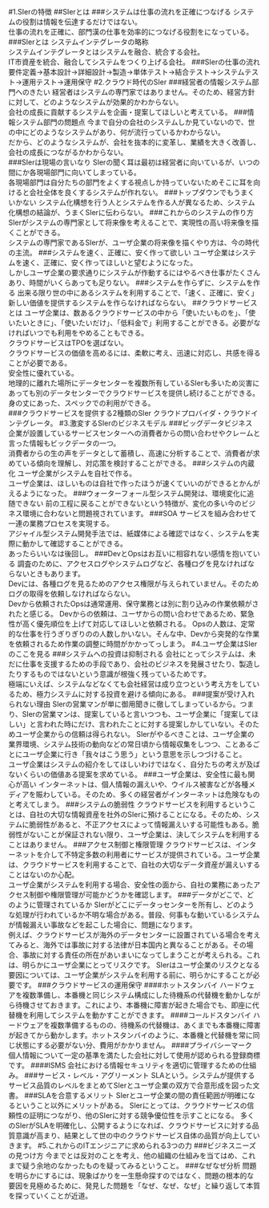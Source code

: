 #1.SIerの特徴
##SIerとは
###システムは仕事の流れを正確につなげる
システムの役割は情報を伝達するだけではない。  
仕事の流れを正確に、部門漢の仕事を効率的につなげる役割をになっている。
###SIerとは
システムインテグレータの略称  
システムインテグレータとはシステムを融合、統合する会社。  
IT市資産を統合、融合してシステムをつくり上げる会社。
###SIerの仕事の流れ
要件定義→基本設計→詳細設計→製造→単体テスト→結合テスト→システムテスト→運用テスト→運用保守
#2.クラウド時代のSIer
###経営者の情報システム部門へのきたい
経営者はシステムの専門家ではありません。そのため、経営方針に対して、どのようなシステムが効果的かわからない。  
会社の成長に貢献するシステムを企画・提案してほしいと考えている。
###情報システム部門の問題点
今まで自分の会社のシステムしか見ていないので、世の中にどのようなシステムがあり、何が流行っているかわからない。  
だから、どのようなシステムが、会社を抜本的に変革し、業績を大きく改善し、会社の成長につながるかわからない。  
###SIerは現場の言いなり
SIerの聞く耳は最初は経営者に向いているが、いつの間にか各現場部門に向いてしまっている。  
各現場部門は自分たちの部門をよくする視点しか持っていないためそこに耳を向けると会社全体を良くするシステムが作れない。
###トップダウンでもうまくいかない
システム化構想を行う人とシステムを作る人が異なるため、システム化構想の結論が、うまくSIerに伝わらない。
###これからのシステムの作り方
SIerがシステムの専門家として将来像を考えることで、実現性の高い将来像を描くことができる。  
システムの専門家であるSIerが、ユーザ企業の将来像を描くやり方は、今の時代の主流。
###システムを速く、正確に、安く作って欲しい
ユーザ企業はシステムを速く、正確に、安く作ってほしいと望むようになった。  
しかしユーザ企業の要求通りにシステムが作動するにはやるべき仕事がたくさんあり、時間がいくらあっても足りない。
###システムを作らずに、システムを作る
出来る限り世の中にあるシステムを利用することで、「速く、正確に、安く」新しい価値を提供するシステムを作らなければならない。
##クラウドサービスとは
ユーザ企業は、数あるクラウドサービスの中から「使いたいものを」、「使いたいときに」、「使いたいだけ」、「低料金で」利用することができる。必要がなければいつでも利用をやめることもできる。  
クラウドサービスはTPOを選ばない。  
クラウドサービスの価値を高めるには、柔軟に考え、迅速に対応し、共感を得ることが必要である。  
安全性に優れている。  
地理的に離れた場所にデータセンターを複数所有しているSIerも多いため災害にあっても別のデータセンターでクラウドサービスを提供し続けることができる。
身の丈にあった、スペックでの利用ができる。  
###クラウドサービスを提供する2種類のSIer
クラウドプロバイダ・クラウドインテグレータ。
#3.激変するSIerのビジネスモデル
###ビッグデータビジネス
企業が設置しているサービスセンターへの消費者からの問い合わせやクレームと言った情報もビックデータの一つ。  
消費者からの生の声をデータとして蓄積し、高速に分析することで、消費者が求めている傾向を理解し、対応策を検討することができる。
###システムの内蔵化
ユーザ企業がシステムを自社で作る。  
ユーザ企業は、ほしいものは自社で作ったほうが速くていいのができるとかんがえるようになった。
###ウォーターフォール型システム開発は、環境変化に追随できない
前の工程に戻ることができないという特徴が、変化の多い今のビジネス環境に合わないと問題視されています。
###SOA
サービスを組み合わせて一連の業務プロセスを実現する。  
アジャイル型システム開発手法では、紙媒体による確認ではなく、システムを実際に動かして確認することができる。  
あったらいいなは後回し。
###DevとOpsはお互いに相容れない感情を抱いている
調査のために、アクセスログやシステムログなど、各種ログを見なければならないときもあります。  
Devには、各種ログを見るためのアクセス権限が与えられていません。そのためログの取得を依頼しなければならない。  
Devから依頼されたOpsは通常運用、保守業務とは別に割り込みの作業依頼がされたと感じる。
Devからの依頼は、ユーザからの問い合わせであるため、緊急性が高く優先順位を上げて対応してほしいと依頼される。
Opsの人数は、定常的な仕事を行うぎりぎりのの人数しかいない。そんな中、Devから突発的な作業を依頼されるため作業の調整に時間がかかってっしまう。
#4.ユーザ企業はSIerのここを見る
###システムへの投資は抑制される
会社にとってシステムは、未だに仕事を支援するための手段であり、会社のビジネスを発展させたり、製造したりするものではないという意識が根強く残っているためです。  
極端にいえば、システムなどなくても会社経営は成り立つという考え方をしているため、極力システムに対する投資を避ける傾向にある。
###提案が受け入れられない理由
SIerの営業マンが単に御用聞きに徹してしまっているから。つまり、SIerの営業マンは、提案していると言いつつも、ユーザ企業に「提案してほしい」と言われた時にだけ、言われたことに対する提案しかしていない。そのためユーザ企業からの信頼は得られない。
SIerがやるべきことは、ユーザ企業の業界環境、システム技術の動向などの常日頃から情報収集をしつつ、ことあるごとにユーザ企業に行き「我々はこう思う」という意思を示しつづけること。  
ユーザ企業はシステムの紹介をしてほしいわけではなく、自分たちの考えが及ばないくらいの価値ある提案を求めている。
###ユーザ企業は、安全性に最も関心が高い
インターネットは、個人情報の漏えいや、ウイルス被害などが各種メディアを賑わしている。そのため、多くの経営者がインターネットは危険なものと考えてしまう。
###システムの脆弱性
クラウドサービスを利用するということは、自社の大切な情報資産を社外のSIerに預けることになる。そのため、システムに脆弱性があると、不正アクセスによって情報漏えいする可能性もある。脆弱性がないことが保証されない限り、ユーザ企業は、決してシステムを利用することはありません。
###アクセス制御と権限管理
クラウドサービスは、インターネットを介して不特定多数の利用者にサービスが提供されている。ユーザ企業は、クラウドサービスを利用することで、自社の大切なデータ資産が漏えいすることはないのか心配。  
ユーザ企業がシステムを利用する場合、安全性の面から、自社の業務にあったアクセス制御や権限管理が可能かどうかを確認します。
###データがどこで、どのように管理されているか
SIerがどこにデータっセンターを所有し、どのような処理が行われているか不明な場合がある。普段、何事もな動いているシステムが情報漏えい事故などを起こした場合に、問題になります。  
例えば、クラウドサービスが海外のデータセンターに設置されている場合を考えてみると、海外では事故に対する法律が日本国内と異なることがある。その場合、事故に対する責任の所在があいまいになってしまうことが考えられる。これは、明らかにユーザ企業にとってリスクです。
SIerはユーザ企業のリスクとなる要因については、ユーザ企業がシステムを利用する前に、明らかにすることが必要です。
###クラウドサービスの運用保守
####ホットスタンバイ
ハードウェアを複数準備し、本番機と同じシステム構成にした待機系の代替機を動かしながら待機させておきます。これにより、本番機に障害が起きた場合でも、即座に代替機を利用してシステムを動かすことができます。
####コールドスタンバイ
ハードウェアを複数準備するものの、待機系の代替機は、あくまでも本番機に障害が起きてから動かします。ホットスタンバイのように、本番機と代替機を常に同じ状態にする必要がない分、費用がかかりません。
####プライバシーマーク
個人情報について一定の基準を満たした会社に対して使用が認められる登録商標です。
####ISMS
会社における情報セキュリティを適切に管理するための仕組み。
###サービス・レベル・アグリーメント
SLAという。システムが提供するサービス品質のレベルをまとめてSIerとユーザ企業の双方で合意形成を図った文書。
###SLAを合意するメリット
SIerとユーザ企業の間の責任範囲が明確になるということ以外にメリットがある。
SIerにとっては、クラウドサービスの信頼性の証明につながり、他のSIerに対する競争優位性を示すことになる。
多くのSIerがSLAを明確化し、公開するようになれば、クラウドサービスに対する品質意識が高まり、結果として世の中のクラウドサービス自体の品質が向上していきます。
#5.これからのITエンジニアに求められる3つの力
###ビジネスニーズの見つけ方
今までとは反対のことを考え、他の組織の仕組みを当てはめ、これまで疑う余地のなかったものを疑ってみるということ。
###なぜなぜ分析
問題を明らかにするには、現象ばかりを一生懸命探すのではなく、問題の根本的な要因を見極めるために、発見した問題を「なぜ、なぜ、なぜ」と繰り返して本質を探っていくことが近道。





